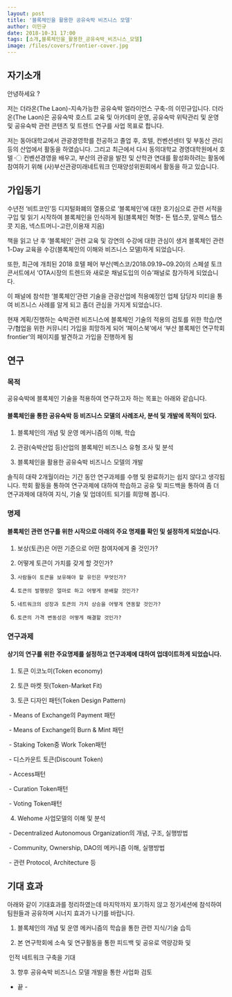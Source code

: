 ```yaml
---
layout: post
title: '블록체인을 활용한 공유숙박 비즈니스 모델'
author: 이민규
date: 2018-10-31 17:00
tags: [소개,블록체인을_활용한_공유숙박_비즈니스_모델]
image: /files/covers/frontier-cover.jpg
---
```






## 자기소개

안녕하세요 ? 

저는 더라온(The Laon)-지속가능한 공유숙박 얼라이언스 구축-의 이민규입니다. 더라온(The Laon)은 공유숙박 호스트 교육 및 아카데미 운영, 공유숙박 위탁관리 및 운영 및 공유숙박 관련 콘텐츠 및 트렌드 연구를 사업 목표로 합니다. 

저는 동아대학교에서 관광경영학를 전공하고 졸업 후, 호텔, 컨벤션센터 및 부동산 관리등의 산업에서 활동을 하였습니다. 그리고 최근에서 다시 동의대학교 경영대학원에서 호텔 〮 컨벤션경영을 배우고, 부산의 관광을 발전 및 산학관 연대를 활성화하려는 활동에 참여하기 위해 (사)부산관광미래네트워크 인재양성위원회에서 활동을 하고 있습니다. 



## 가입동기

수년전 ‘비트코인’등 디지털화폐의 열풍으로 ‘블록체인’에 대한 호기심으로 관련 서적을 구입 및 읽기 시작하여  블록체인을 인식하게 됨(블록체인 혁명- 돈 탭스콧, 알렉스 탭스콧 지음, 넥스트머니-고란,이용재 지음)

책을 읽고 난 후 ‘블록체인’ 관련 교육 및 강연의 수강에 대한 관심이 생겨 블록체인 관련 1-Day 교육을 수강(블록체인의 이해와 비즈니스 모델)하게 되었습니다.

또한, 최근에 개최된  2018 호텔 페어 부산(벡스코/2018.09.19~09.20)의 스페셜 토크 콘서트에서 ‘OTA시장의 트렌드와 새로운 채널도입의 이슈’패널로 참가하게 되었습니다.

이 패널에 참석한 ‘블록체인’관련 기술을 관광산업에 적용예정인 업체 담당자 미티을 통여 비즈니스 사례를 알게 되고 좀더 관심을 가지게 되었습니다.

현재 계획/진행하는 숙박관련 비즈니스에 블록체인 기술의 적용의 검토를 위한 학습/연구/협업을 위한 커뮤니티 가입을 희망하게 되어 ‘페이스북’에서 ‘부산 블록체인 연구학회 frontier’의 페이지를 발견하고 가입을 진행하게 됨



## 연구

### 목적

공유숙박에 블록체인 기술을 적용하여 연구하고자 하는 목표는 아래와 같습니다.

#### 블록체인을 통한 공유숙박 등 비즈니스 모델의 사례조사, 분석 및 개발에 목적이 있다.

1. 블록체인의 개념 및 운영 메커니즘의 이해, 학습

2. 관광(숙박산업 등)산업의 블록체인 비즈니스 유형 조사 및 분석

3. 블록체인을 활용한 공유숙박 비즈니스 모델의 개발



솔직히 대략 2개월이라는 기간 동안 연구과제를 수행 및 완료하기는 쉽지 않다고  생각됩니다. 학회 활동을 통하여 연구과제에 대하여 학습하고 공유 및 피드백을 통하여  좀 더 연구과제에 대하여 지식, 기술 및 업데이트 되기를 희망해 봅니다.

 

### 명제

#### 블록체인 관련 연구를 위한 시작으로 아래의 주요 명제를 확인 및 설정하게 되었습니다.

1. 보상(토큰)은 어떤 기준으로 어떤 참여자에게 줄 것인가?

2. 어떻게 토큰이 가치를 갖게 할 것인가?

3.     사람들이 토큰을 보유해야 할 유인은 무엇인가?

4.     토큰의 발행량은 얼마로 하고 어떻게 분배할 것인가?

5.     네트워크의 성장과 토큰의 가치 상승을 어떻게 연동할 것인가?

6.     토큰의 가격 변동성은 어떻게 해결할 것인가?



### 연구과제

#### 상기의 연구를 위한 주요명제를 설정하고 연구과제에 대하여 업데이트하게 되었습니다.

1. 토큰 이코노미(Token economy)

2. 토큰 마켓 핏(Token-Market Fit)

3. 토큰 디자인 패턴(Token Design Pattern)

​      \- Means of Exchange의 Payment 패턴

​      \- Means of Exchange의 Burn & Mint 패턴

​      \- Staking Token중 Work Token패턴

​      \- 디스카운트 토큰(Discount Token)

​      \- Access패턴

​      \- Curation Token패턴

​      \- Voting Token패턴



4. Wehome 사업모델의 이해 및 분석

​      \- Decentralized Autonomous Organization의 개념, 구조, 실행방법

​      \- Community, Ownership, DAO의 메커니즘 이해, 실행방법

​      \- 관련 Protocol, Architecture 등





## 기대 효과

아래와 같이 기대효과를 정리하였는데 마지막까지 포기하지 않고 정기세션에 참석하여 팀원들과 공유하며 시너지 효과가 나기를 바랍니다.

1. 블록체인의 개념 및 운영 메커니즘의 학습을 통한 관련 지식/기술 습득

2. 본 연구학회에 소속 및 연구활동을 통한 피드백 및 공유로 역량강화 및 

​     인적 네트워크 구축을 기대

3. 향후 공유숙박 비즈니스 모델 개발을 통한 사업화 검토



- 끝 -